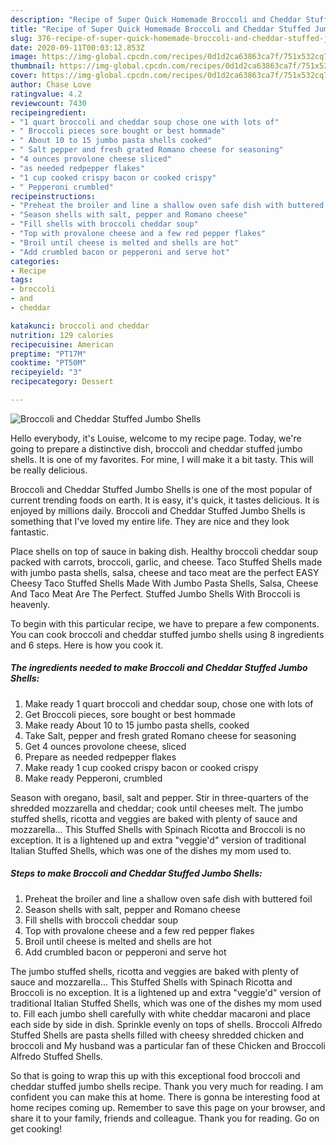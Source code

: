 ```yaml
---
description: "Recipe of Super Quick Homemade Broccoli and Cheddar Stuffed Jumbo Shells"
title: "Recipe of Super Quick Homemade Broccoli and Cheddar Stuffed Jumbo Shells"
slug: 376-recipe-of-super-quick-homemade-broccoli-and-cheddar-stuffed-jumbo-shells
date: 2020-09-11T00:03:12.853Z
image: https://img-global.cpcdn.com/recipes/0d1d2ca63863ca7f/751x532cq70/broccoli-and-cheddar-stuffed-jumbo-shells-recipe-main-photo.jpg
thumbnail: https://img-global.cpcdn.com/recipes/0d1d2ca63863ca7f/751x532cq70/broccoli-and-cheddar-stuffed-jumbo-shells-recipe-main-photo.jpg
cover: https://img-global.cpcdn.com/recipes/0d1d2ca63863ca7f/751x532cq70/broccoli-and-cheddar-stuffed-jumbo-shells-recipe-main-photo.jpg
author: Chase Love
ratingvalue: 4.2
reviewcount: 7430
recipeingredient:
- "1 quart broccoli and cheddar soup chose one with lots of"
- " Broccoli pieces sore bought or best hommade"
- " About 10 to 15 jumbo pasta shells cooked"
- " Salt pepper and fresh grated Romano cheese for seasoning"
- "4 ounces provolone cheese sliced"
- "as needed redpepper flakes"
- "1 cup cooked crispy bacon or cooked crispy"
- " Pepperoni crumbled"
recipeinstructions:
- "Preheat the broiler and line a shallow oven safe dish with buttered foil"
- "Season shells with salt, pepper and Romano cheese"
- "Fill shells with broccoli cheddar soup"
- "Top with provalone cheese and a few red pepper flakes"
- "Broil until cheese is melted and shells are hot"
- "Add crumbled bacon or pepperoni and serve hot"
categories:
- Recipe
tags:
- broccoli
- and
- cheddar

katakunci: broccoli and cheddar 
nutrition: 129 calories
recipecuisine: American
preptime: "PT17M"
cooktime: "PT50M"
recipeyield: "3"
recipecategory: Dessert

---
```



![Broccoli and Cheddar Stuffed Jumbo Shells](https://img-global.cpcdn.com/recipes/0d1d2ca63863ca7f/751x532cq70/broccoli-and-cheddar-stuffed-jumbo-shells-recipe-main-photo.jpg)

Hello everybody, it's Louise, welcome to my recipe page. Today, we're going to prepare a distinctive dish, broccoli and cheddar stuffed jumbo shells. It is one of my favorites. For mine, I will make it a bit tasty. This will be really delicious.

Broccoli and Cheddar Stuffed Jumbo Shells is one of the most popular of current trending foods on earth. It is easy, it's quick, it tastes delicious. It is enjoyed by millions daily. Broccoli and Cheddar Stuffed Jumbo Shells is something that I've loved my entire life. They are nice and they look fantastic.

Place shells on top of sauce in baking dish. Healthy broccoli cheddar soup packed with carrots, broccoli, garlic, and cheese. Taco Stuffed Shells made with jumbo pasta shells, salsa, cheese and taco meat are the perfect EASY Cheesy Taco Stuffed Shells Made With Jumbo Pasta Shells, Salsa, Cheese And Taco Meat Are The Perfect. Stuffed Jumbo Shells With Broccoli is heavenly.


To begin with this particular recipe, we have to prepare a few components. You can cook broccoli and cheddar stuffed jumbo shells using 8 ingredients and 6 steps. Here is how you cook it.

<!--inarticleads1-->

##### The ingredients needed to make Broccoli and Cheddar Stuffed Jumbo Shells:

1. Make ready 1 quart broccoli and cheddar soup, chose one with lots of
1. Get  Broccoli pieces, sore bought or best hommade
1. Make ready  About 10 to 15 jumbo pasta shells, cooked
1. Take  Salt, pepper and fresh grated Romano cheese for seasoning
1. Get 4 ounces provolone cheese, sliced
1. Prepare as needed redpepper flakes
1. Make ready 1 cup cooked crispy bacon or cooked crispy
1. Make ready  Pepperoni, crumbled


Season with oregano, basil, salt and pepper. Stir in three-quarters of the shredded mozzarella and cheddar; cook until cheeses melt. The jumbo stuffed shells, ricotta and veggies are baked with plenty of sauce and mozzarella… This Stuffed Shells with Spinach Ricotta and Broccoli is no exception. It is a lightened up and extra &#34;veggie&#39;d&#34; version of traditional Italian Stuffed Shells, which was one of the dishes my mom used to. 

<!--inarticleads2-->

##### Steps to make Broccoli and Cheddar Stuffed Jumbo Shells:

1. Preheat the broiler and line a shallow oven safe dish with buttered foil
1. Season shells with salt, pepper and Romano cheese
1. Fill shells with broccoli cheddar soup
1. Top with provalone cheese and a few red pepper flakes
1. Broil until cheese is melted and shells are hot
1. Add crumbled bacon or pepperoni and serve hot


The jumbo stuffed shells, ricotta and veggies are baked with plenty of sauce and mozzarella… This Stuffed Shells with Spinach Ricotta and Broccoli is no exception. It is a lightened up and extra &#34;veggie&#39;d&#34; version of traditional Italian Stuffed Shells, which was one of the dishes my mom used to. Fill each jumbo shell carefully with white cheddar macaroni and place each side by side in dish. Sprinkle evenly on tops of shells. Broccoli Alfredo Stuffed Shells are pasta shells filled with cheesy shredded chicken and broccoli and My husband was a particular fan of these Chicken and Broccoli Alfredo Stuffed Shells. 

So that is going to wrap this up with this exceptional food broccoli and cheddar stuffed jumbo shells recipe. Thank you very much for reading. I am confident you can make this at home. There is gonna be interesting food at home recipes coming up. Remember to save this page on your browser, and share it to your family, friends and colleague. Thank you for reading. Go on get cooking!
